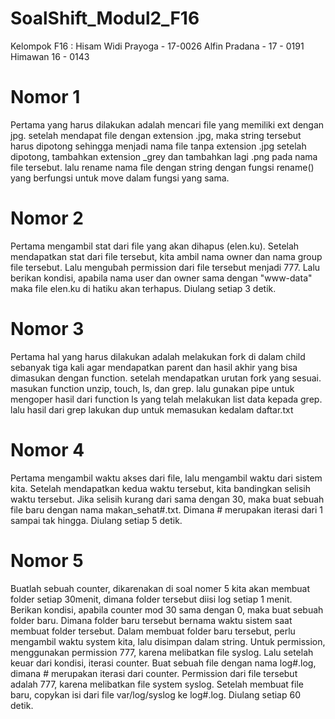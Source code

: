 # SoalShift_Modul2_F16

Kelompok F16 :
Hisam Widi Prayoga - 17-0026
Alfin Pradana - 17 - 0191
Himawan 16 - 0143

# Nomor 1
Pertama yang harus dilakukan adalah mencari file yang memiliki ext dengan jpg. setelah mendapat file dengan extension .jpg, maka string tersebut harus dipotong sehingga menjadi nama file tanpa extension .jpg setelah dipotong, tambahkan extension _grey dan tambahkan lagi .png pada nama file tersebut. lalu rename nama file dengan string dengan fungsi rename() yang berfungsi untuk move dalam fungsi yang sama.

# Nomor 2

Pertama mengambil stat dari file yang akan dihapus (elen.ku). Setelah mendapatkan stat dari file tersebut, kita ambil nama owner dan nama group file tersebut. Lalu mengubah permission dari file tersebut menjadi 777. Lalu berikan kondisi, apabila nama user dan owner sama dengan "www-data" maka file elen.ku di hatiku akan terhapus. Diulang setiap 3 detik.

# Nomor 3
Pertama hal yang harus dilakukan adalah melakukan fork di dalam child sebanyak tiga kali agar mendapatkan parent dan hasil akhir yang bisa dimasukan dengan function. setelah mendapatkan urutan fork yang sesuai. masukan function unzip, touch, ls, dan grep. lalu gunakan pipe untuk mengoper hasil dari function ls yang telah melakukan list data kepada grep. lalu hasil dari grep lakukan dup untuk memasukan kedalam daftar.txt

# Nomor 4

Pertama mengambil waktu akses dari file, lalu mengambil waktu dari sistem kita. Setelah mendapatkan kedua waktu tersebut, kita bandingkan selisih waktu tersebut. Jika selisih kurang dari sama dengan 30, maka buat sebuah file baru dengan nama makan_sehat#.txt. Dimana # merupakan iterasi dari 1 sampai tak hingga. Diulang setiap 5 detik.

# Nomor 5

Buatlah sebuah counter, dikarenakan di soal nomer 5 kita akan membuat folder setiap 30menit, dimana folder tersebut diisi log setiap 1 menit. Berikan kondisi, apabila counter mod 30 sama dengan 0, maka buat sebuah folder baru. Dimana folder baru tersebut bernama waktu sistem saat membuat folder tersebut. Dalam membuat folder baru tersebut, perlu mengambil waktu system kita, lalu disimpan dalam string. Untuk permission, menggunakan permission 777, karena melibatkan file syslog. Lalu setelah keuar dari kondisi, iterasi counter. Buat sebuah file dengan nama log#.log, dimana # merupakan iterasi dari counter. Permission dari file tersebut adalah 777, karena melibatkan file system syslog. Setelah membuat file baru, copykan isi dari file var/log/syslog ke log#.log. Diulang setiap 60 detik.
